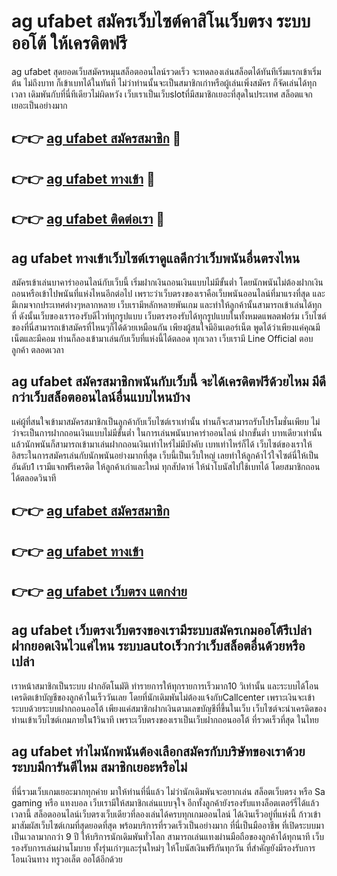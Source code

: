# ag ufabet สมัครเว็บไซต์คาสิโนเว็บตรง ระบบออโต้ ให้เครดิตฟรี

ag ufabet สุดยอดเว็บสมัครหมุนสล็อตออนไลน์รวดเร็ว จะทดลองเล่นสล็อตได้ทันทีเริ่มแรกเข้าเริ่มต้น ไม่ถึงบาท ก็เข้าเบทได้ในทันที ไม่ว่าท่านนั้นจะเป็นสมาชิกเก่าหรือผู้เล่นเพิ่งสมัคร ก็จัดเล่นได้ทุกเวลา เดิมพันกับที่นี่ทีเดียวไม่ผิดหวัง เว็บเราเป็นเว็บslotที่มีสมาชิกเยอะที่สุดในประเทศ สล็อตแจกเยอะเป็นอย่างมาก

## 👉👉 [ag ufabet สมัครสมาชิก](https://bit.ly/3Ckzg5n) 🎰
## 👉👉 [ag ufabet ทางเข้า](https://bit.ly/3Ckzg5n) 🎰
## 👉👉 [ag ufabet ติดต่อเรา](https://bit.ly/3Ckzg5n) 🎰

## ag ufabet ทางเข้าเว็บไซต์เราดูแลดีกว่าเว็บพนันอื่นตรงไหน
สมัครเข้าเล่นบาคาร่าออนไลน์กับเว็บนี้ เริ่มฝากเงินถอนเงินแบบไม่มีขั้นต่ำ โดยนักพนันไม่ต้องฝากเงินถอนหรือเข้าไปพนันที่แห่งไหนอีกต่อไป เพราะว่าเว็บตรงของเราคือเว็บพนันออนไลน์ที่มาแรงที่สุด และมีเกมจากประเทศต่างๆหลากหลาย เว็บเรามีหลักหลายพันเกม และทำให้ลูกค้านั้นสามารถเข้าเล่นได้ทุกที่ ดังนั้นเว็บของเรารองรับดีไวท์ทุกรูปแบบ เว็บตรงรองรับได้ทุกรูปแบบในทั้งหมดแพลตฟอร์ม เว็บไซต์ของที่นี่สามารถเข้าสมัครที่ไหนๆก็ได้ด้วยเหมือนกัน เพียงผู้สนใจมีอินเตอร์เน็ต พูดได้ว่าเพียงแค่คุณมีเน็ตและมีคอม ท่านก็ลองเข้ามาเล่นกับเว็บที่แห่งนี้ได้ตลอด ทุกเวลา เว็บเรามี Line Official ตอบลูกค้า ตลอดเวลา

## ag ufabet สมัครสมาชิกพนันกับเว็บนี้ จะได้เครดิตฟรีด้วยไหม มีดีกว่าเว็บสล็อตออนไลน์อื่นแบบไหนบ้าง
แค่ผู้ที่สนใจเข้ามาสมัครสมาชิกเป็นลูกค้ากับเว็บไซต์เราเท่านั้น ท่านก็จะสามารถรับโปรโมชั่นเพียบ ไม่ว่าจะเป็นการฝากถอนเงินแบบไม่มีขั้นต่ำ ในการเล่นพนันบาคาร่าออนไลน์ ฝากขั้นต่ำ บาทเดียวเท่านั้น แล้วนักพนันก็สามารถเข้ามาเล่นฝากถอนเงินเท่าไหร่ไม่มีบังคับ เบทเท่าไหร่ก็ได้ เว็บไซต์ของเราให้อิสระในการสมัครเล่นกับนักพนันอย่างมากที่สุด เว็บนี้เป็นเว็บใหญ่ เลยทำให้ลูกค้าไว้ใจไซต์นี่ให้เป็นอันดับ1 เรามีแจกฟรีเครดิต ให้ลูกค้าเก่าและใหม่ ทุกสัปดาห์ ให้นำโบนัสไปใช้เบทได้ โดยสมาชิกถอนได้ตลอดวินาที

## 👉👉 [ag ufabet สมัครสมาชิก](https://bit.ly/3Ckzg5n)
## 👉👉 [ag ufabet ทางเข้า](https://bit.ly/3Ckzg5n)
## 👉👉 [ag ufabet เว็บตรง แตกง่าย](https://bit.ly/3Ckzg5n)

## ag ufabet เว็บตรงเว็บตรงของเรามีระบบสมัครเกมออโต้รึเปล่า ฝากยอดเงินไวแค่ไหน ระบบautoเร็วกว่าเว็บสล็อตอื่นด้วยหรือเปล่า
เราหน้าสมาชิกเป็นระบบ ฝากอัตโนมัติ ทำรายการให้ทุกรายการเร็วมาก10 วิเท่านั้น และระบบได้โอนเครดิตเข้าบัญชีของลูกค้าในเร็ววันเลย โดยที่นักเดิมพันไม่ต้องแจ้งกับCallcenter เพราะเงินจะเข้าระบบด้วยระบบฝากถอนออโต้ เพียงแค่สมาชิกฝากเงินตามเลขบัญชีที่ขึ้นในเว็บ เว็บไซต์จะนำเครดิตของท่านเข้าเว็บไซต์เกมภายใน1วินาที เพราะเว็บตรงของเราเป็นเว็บฝากถอนออโต้ ที่รวดเร็วที่สุด ในไทย

## ag ufabet ทำไมนักพนันต้องเลือกสมัครกับบริษัทของเราด้วย ระบบมีการันตีไหม สมาชิกเยอะหรือไม่
ที่นี่รวมเว็บเกมเยอะมากทุกค่าย มาให้ท่านที่นี่แล้ว ไม่ว่านักเดิมพันจะอยากเล่น สล็อตเว็บตรง หรือ Sa gaming หรือ แทงบอล เว็บเรามีให้สมาชิกเล่นแบบจุใจ อีกทั้งลูกค้ายังรองรับแทงล็อตเตอร์รี่ได้แล้วเวลานี้ สล็อตออนไลน์เว็บตรงเว็บเดียวที่ลองเล่นได้ครบทุกเกมออนไลน์ ได้เงินเร็วอยู่ที่แห่งนี้ ก้าวเข้ามาสัมผัสเว็บไซต์เกมที่สุดยอดที่สุด พร้อมบริการที่รวดเร็วเป็นอย่างมาก ที่นี่เป็นมืออาชีพ ที่เปิดระบบมาเป็นเวลามากกว่า 9 ปี ให้บริการนักเดิมพันทั่วโลก สามารถเล่นแทงผ่านมือถือของลูกค้าได้ทุกนาที เว็บรองรับการเล่นผ่านโมบาย ทั้งรุ่นเก่าๆและรุ่นใหม่ๆ ให้โบนัสเงินฟรีกันทุกวัน ที่สำคัญยังมีรองรับการโอนเงินทาง ทรูวอเล็ต ออโต้อีกด้วย
